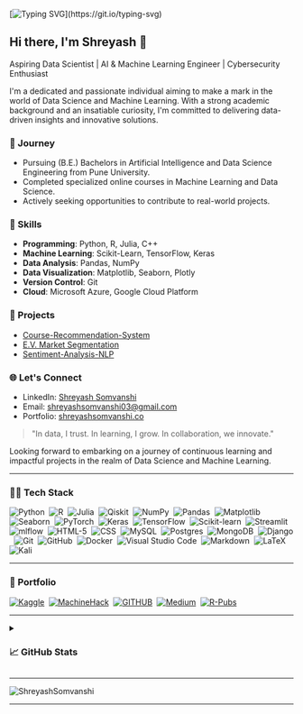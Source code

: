 [![Typing SVG](https://readme-typing-svg.herokuapp.com?font=Kalam&size=30&duration=3500&pause=800&color=F7540C&center=true&vCenter=true&width=435&height=60&lines=Hi%F0%9F%91%8B%2C+I+am+Shreyash+Somvanshi+;Welcome+to+my+Profile!)](https://git.io/typing-svg)

## Hi there, I'm Shreyash 👋

Aspiring Data Scientist | AI & Machine Learning Engineer | Cybersecurity Enthusiast 

I'm a dedicated and passionate individual aiming to make a mark in the world of Data Science and Machine Learning. With a strong academic background and an insatiable curiosity, I'm committed to delivering data-driven insights and innovative solutions.

### 🌱 Journey

- Pursuing (B.E.) Bachelors in Artificial Intelligence and Data Science Engineering from Pune University.
- Completed specialized online courses in Machine Learning and Data Science.
- Actively seeking opportunities to contribute to real-world projects.

### 💼 Skills

- **Programming**: Python, R, Julia, C++
- **Machine Learning**: Scikit-Learn, TensorFlow, Keras
- **Data Analysis**: Pandas, NumPy
- **Data Visualization**: Matplotlib, Seaborn, Plotly
- **Version Control**: Git
- **Cloud**: Microsoft Azure, Google Cloud Platform

### 🚀 Projects

- [Course-Recommendation-System](https://github.com/ShreyashSomvanshi/Course-Recommendation-System)
- [E.V. Market Segmentation](https://github.com/ShreyashSomvanshi/E.V.-Market-Segmentation)
- [Sentiment-Analysis-NLP ](https://github.com/ShreyashSomvanshi/Sentiment-Analysis-NLP)


### 🌐 Let's Connect

- LinkedIn: [Shreyash Somvanshi](https://linkedin.com/in/shreyash-somvanshi-859893215)
- Email: [shreyashsomvanshi03@gmail.com](mailto:shreyashsomvanshi03@gmail.com)
- Portfolio: [shreyashsomvanshi.co](https://shreyashsomvanshi.co)

> "In data, I trust. In learning, I grow. In collaboration, we innovate."

Looking forward to embarking on a journey of continuous learning and impactful projects in the realm of Data Science and Machine Learning.



---

<!--<h3 align="center">Tech Stack 👩‍💻</h3> -->
<h3> 👨‍💻 Tech Stack </h3>
<p align="center">
  
  <!-- ### 🛠 &nbsp;Tech Stack -->
<!-- credits: saurav jain -->
![Python](https://img.shields.io/badge/-Python-05122A?style=flat&logo=python)&nbsp;
![R](https://img.shields.io/badge/-R-05122A?style=flat&logo=r)&nbsp;
![Julia](https://img.shields.io/badge/-Julia-05122A?style=flat&logo=julia)&nbsp;
![Qiskit](https://img.shields.io/badge/Qiskit-05122A?style=flat&logo=Qiskit)&nbsp;
![NumPy](https://img.shields.io/badge/Numpy-05122A?&style=flat&logo=numpy)&nbsp;
![Pandas](https://img.shields.io/badge/Pandas-05122A?&style=flat&logo=pandas)&nbsp;
![Matplotlib](https://img.shields.io/badge/Matplotlib-05122A?&style=flat&logo=matplotlib)&nbsp; 
![Seaborn](https://img.shields.io/badge/Seaborn-05122A?&style=flat&logo=seaborn)&nbsp; 
![PyTorch](https://img.shields.io/badge/-PyTorch-05122A?style=flat&logo=PyTorch)&nbsp; 
![Keras](https://img.shields.io/badge/Keras-05122A?style=flat&logo=Keras)&nbsp; 
![TensorFlow](https://img.shields.io/badge/TensorFlow-05122A?style=flat&logo=TensorFlow)&nbsp; 
![Scikit-learn](https://img.shields.io/badge/Scikit--Learn-05122A?style=flat&logo=scikit-learn)&nbsp; 
![Streamlit](https://img.shields.io/badge/Streamlit-05122A?style=flat&logo=Streamlit)&nbsp;
![mlflow](https://img.shields.io/badge/Mlflow-05122A?style=flat&logo=mlflow)&nbsp;
![HTML-5](https://img.shields.io/badge/html5-05122A?style=flat&logo=html5)&nbsp;
![CSS](https://img.shields.io/badge/-CSS-05122A?style=flat&logo=CSS3&logoColor=1572B6)&nbsp;
![MySQL](https://img.shields.io/badge/MySQL-05122A?style=flat&logo=mysql)&nbsp;
![Postgres](https://img.shields.io/badge/Postgres-05122A?style=flat&logo=postgresql)&nbsp;
![MongoDB](https://img.shields.io/badge/MongoDB-05122A?style=flat&logo=mongodb)&nbsp;
![Django](https://img.shields.io/badge/-Django-05122A?style=flat&logo=django&logoColor=092E20)&nbsp;
![Git](https://img.shields.io/badge/-Git-05122A?style=flat&logo=git)&nbsp;
![GitHub](https://img.shields.io/badge/-GitHub-05122A?style=flat&logo=github)&nbsp;
![Docker](https://img.shields.io/badge/-Docker-05122A?style=flat&logo=docker)&nbsp;
![Visual Studio Code](https://img.shields.io/badge/-Visual%20Studio%20Code-05122A?style=flat&logo=visual-studio-code)&nbsp;
![Markdown](https://img.shields.io/badge/Markdown-05122A?style=flat&logo=markdown)&nbsp;
![LaTeX](https://img.shields.io/badge/Latex-05122A?style=flat&logo=latex)&nbsp;
![Kali](https://img.shields.io/badge/Kali-05122A?style=flat&logo=kalilinux)&nbsp;


---
<h3> 🌟 Portfolio </h3>

<p align="center">
  
  [![Kaggle](https://img.shields.io/badge/Kaggle-035a7d?style=for-the-badge&logo=kaggle&logoColor=white&link=https://github.com/ShreyashSomvanshi)](https://www.kaggle.com/shreyashsomvanshi)&nbsp;
  [![MachineHack](https://img.shields.io/badge/Machinehack-bfafb2?style=for-the-badge&logo=hashnode&logoColor=white)](https://machinehack.com/user/63e66c416018ef32de78c4d0)&nbsp;
  [![GITHUB](https://img.shields.io/badge/github-4d5d53.svg?style=for-the-badge&logo=github&logoColor=white&link=https://github.com/ShreyashSomvanshi)](https://github.com/ShreyashSomvanshi)&nbsp;
  [![Medium](https://img.shields.io/badge/Medium-000000?style=for-the-badge&logo=medium&logoColor=white)](https://medium.com/@Shreyash_Somvanshi)&nbsp;
  [![R-Pubs](https://img.shields.io/badge/R--Pubs-%230077B5.svg?style=for-the-badge&logo=r&logoColor=white)](https://rpubs.com/ShreyashSomvanshi)
  
</p>

---
<details>
  <summary> <h3> 📈 GitHub Stats </h3> </summary>
    
<p align="center"><img src="https://github-readme-stats.vercel.app/api?username=ShreyashSomvanshi&show_icons=true&theme=midnight-purple&border_radius=30&count_private=true" alt="ShreyashSomvanshi" /></p>


| <a href="https://github.com/ShreyashSomvanshi/github-readme-stats"><img align="center" src="https://github-readme-streak-stats.herokuapp.com?user=ShreyashSomvanshi&theme=midnight-purple&border_radius=30&date_format=j%20M%5B%20Y%5D)" alt="Shreyash's github streak" /></a> | <a href="https://github.com/ShreyashSomvanshi/github-readme-stats"><img align="center" src="https://github-readme-stats.vercel.app/api/top-langs/?username=ShreyashSomvanshi&layout=compact&show_icons=true&theme=midnight-purple&border_radius=30"/></a> |
| ------------- | ------------- |


</details>

---
<p align="left"> <img src="https://komarev.com/ghpvc/?username=ShreyashSomvanshi&label=Profile%20views&color=0e75b6&style=flat" alt="ShreyashSomvanshi" /> </p>

---
